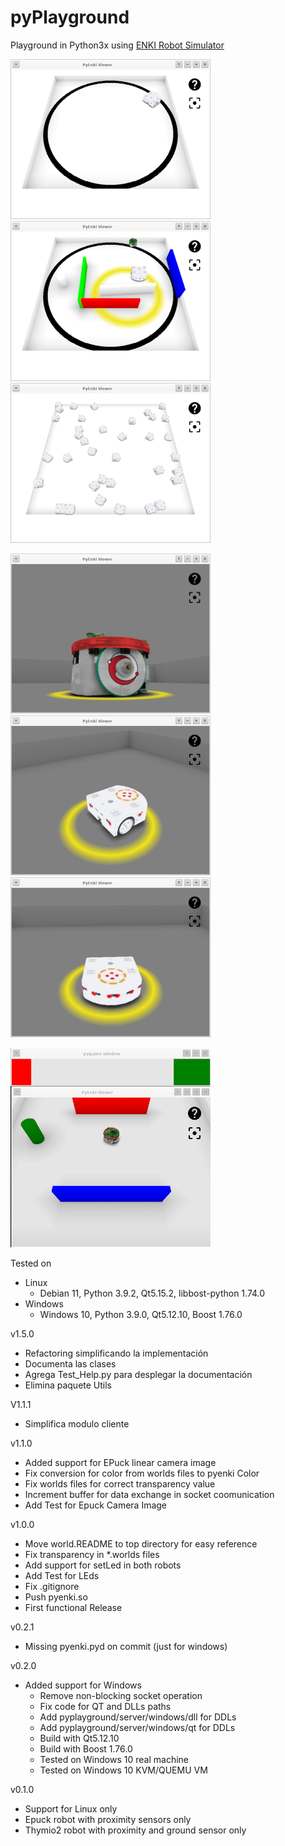 # pyPlayground

Playground in Python3x using [ENKI Robot Simulator](https://github.com/enki-community/enki)

![](images/img-01.png "") ![](images/img-02.png "") ![](images/img-03.png "")

![](images/img-04.png "") ![](images/img-05.png "") ![](images/img-06.png "")

![](images/img-07.png "") 

Tested on
+ Linux
	+ Debian 11, Python 3.9.2, Qt5.15.2, libbost-python 1.74.0
+ Windows
	+ Windows 10, Python 3.9.0, Qt5.12.10, Boost 1.76.0

v1.5.0
+ Refactoring simplificando la implementación
+ Documenta las clases
+ Agrega Test_Help.py para desplegar la documentación
+ Elimina paquete Utils

V1.1.1
+ Simplifica modulo cliente

v1.1.0
+ Added support for EPuck linear camera image
+ Fix conversion for color from worlds files to pyenki Color
+ Fix worlds files for correct transparency value
+ Increment buffer for data exchange in socket coomunication
+ Add Test for Epuck Camera Image

v1.0.0
+ Move world.README to top directory for easy reference
+ Fix transparency in *.worlds files
+ Add support for setLed in both robots
+ Add Test for LEds
+ Fix .gitignore 
+ Push pyenki.so
+ First functional Release

v0.2.1
+ Missing pyenki.pyd on commit (just for windows)

v0.2.0
+ Added support for Windows
	+ Remove non-blocking socket operation
	+ Fix code for QT and DLLs paths
	+ Add pyplayground/server/windows/dll for DDLs
	+ Add pyplayground/server/windows/qt for DDLs
	+ Build with Qt5.12.10
	+ Build with Boost 1.76.0
	+ Tested on Windows 10 real machine
	+ Tested on Windows 10 KVM/QUEMU VM

v0.1.0
+ Support for Linux only
+ Epuck robot with proximity sensors only
+ Thymio2 robot with proximity and ground sensor only
